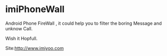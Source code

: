 imiPhoneWall
============

Android Phone FireWall , it could help you to filter the boring Message and unknow Call.





Wish it Hopfull.




Site:http://www.imiyoo.com


